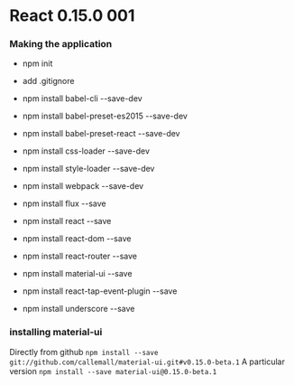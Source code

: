 React 0.15.0 001
================
### Making the application
- npm init
- add .gitignore

 - npm install babel-cli --save-dev
 - npm install babel-preset-es2015 --save-dev
 - npm install babel-preset-react --save-dev
 - npm install css-loader --save-dev
 - npm install style-loader --save-dev
 - npm install webpack --save-dev

 - npm install flux --save
 - npm install react --save
 - npm install react-dom --save
 - npm install react-router --save

 - npm install material-ui --save
 - npm install react-tap-event-plugin --save

 - npm install underscore --save

### installing material-ui
Directly from github
`npm install --save git://github.com/callemall/material-ui.git#v0.15.0-beta.1`
A particular version
`npm install --save material-ui@0.15.0-beta.1`

